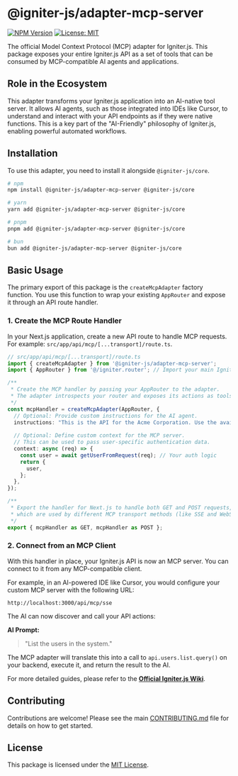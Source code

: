 # @igniter-js/adapter-mcp-server

[![NPM Version](https://img.shields.io/npm/v/@igniter-js/adapter-mcp-server.svg)](https://www.npmjs.com/package/@igniter-js/adapter-mcp-server)
[![License: MIT](https://img.shields.io/badge/License-MIT-yellow.svg)](https://opensource.org/licenses/MIT)

The official Model Context Protocol (MCP) adapter for Igniter.js. This package exposes your entire Igniter.js API as a set of tools that can be consumed by MCP-compatible AI agents and applications.

## Role in the Ecosystem

This adapter transforms your Igniter.js application into an AI-native tool server. It allows AI agents, such as those integrated into IDEs like Cursor, to understand and interact with your API endpoints as if they were native functions. This is a key part of the "AI-Friendly" philosophy of Igniter.js, enabling powerful automated workflows.

## Installation

To use this adapter, you need to install it alongside `@igniter-js/core`.

```bash
# npm
npm install @igniter-js/adapter-mcp-server @igniter-js/core

# yarn
yarn add @igniter-js/adapter-mcp-server @igniter-js/core

# pnpm
pnpm add @igniter-js/adapter-mcp-server @igniter-js/core

# bun
bun add @igniter-js/adapter-mcp-server @igniter-js/core
```

## Basic Usage

The primary export of this package is the `createMcpAdapter` factory function. You use this function to wrap your existing `AppRouter` and expose it through an API route handler.

### 1. Create the MCP Route Handler

In your Next.js application, create a new API route to handle MCP requests. For example: `src/app/api/mcp/[...transport]/route.ts`.

```typescript
// src/app/api/mcp/[...transport]/route.ts
import { createMcpAdapter } from '@igniter-js/adapter-mcp-server';
import { AppRouter } from '@/igniter.router'; // Import your main Igniter.js router

/**
 * Create the MCP handler by passing your AppRouter to the adapter.
 * The adapter introspects your router and exposes its actions as tools.
 */
const mcpHandler = createMcpAdapter(AppRouter, {
  // Optional: Provide custom instructions for the AI agent.
  instructions: "This is the API for the Acme Corporation. Use the available tools to manage users and products.",
  
  // Optional: Define custom context for the MCP server.
  // This can be used to pass user-specific authentication data.
  context: async (req) => {
    const user = await getUserFromRequest(req); // Your auth logic
    return {
      user,
    };
  },
});

/**
 * Export the handler for Next.js to handle both GET and POST requests,
 * which are used by different MCP transport methods (like SSE and WebSockets).
 */
export { mcpHandler as GET, mcpHandler as POST };
```

### 2. Connect from an MCP Client

With this handler in place, your Igniter.js API is now an MCP server. You can connect to it from any MCP-compatible client.

For example, in an AI-powered IDE like Cursor, you would configure your custom MCP server with the following URL:

```
http://localhost:3000/api/mcp/sse
```

The AI can now discover and call your API actions:

**AI Prompt:**
> "List the users in the system."

The MCP adapter will translate this into a call to `api.users.list.query()` on your backend, execute it, and return the result to the AI.

For more detailed guides, please refer to the **[Official Igniter.js Wiki](https://github.com/felipebarcelospro/igniter-js/wiki)**.

## Contributing

Contributions are welcome! Please see the main [CONTRIBUTING.md](/CONTRIBUTING.md) file for details on how to get started.

## License

This package is licensed under the [MIT License](/LICENSE).